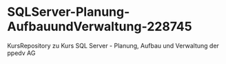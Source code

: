 # SQLServer-Planung-AufbauundVerwaltung-228745
KursRepository zu Kurs SQL Server - Planung, Aufbau und Verwaltung der ppedv AG
